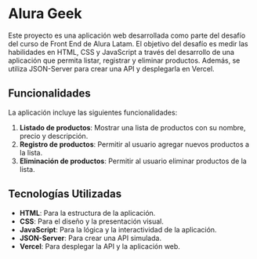 # Alura Geek
Este proyecto es una aplicación web desarrollada como parte del desafío del curso de Front End de Alura Latam. El objetivo del desafío es medir las habilidades en HTML, CSS y JavaScript a través del desarrollo de una aplicación que permita listar, registrar y eliminar productos. Además, se utiliza JSON-Server para crear una API y desplegarla en Vercel.

## Funcionalidades

La aplicación incluye las siguientes funcionalidades:

1. **Listado de productos**: Mostrar una lista de productos con su nombre, precio y descripción.
2. **Registro de productos**: Permitir al usuario agregar nuevos productos a la lista.
3. **Eliminación de productos**: Permitir al usuario eliminar productos de la lista.

## Tecnologías Utilizadas

- **HTML**: Para la estructura de la aplicación.
- **CSS**: Para el diseño y la presentación visual.
- **JavaScript**: Para la lógica y la interactividad de la aplicación.
- **JSON-Server**: Para crear una API simulada.
- **Vercel**: Para desplegar la API y la aplicación web.

